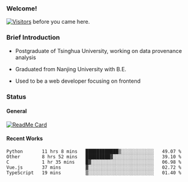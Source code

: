 ### Welcome!

[![Visitors](https://visitor-badge.laobi.icu/badge?page_id=HermitSun.HermitSun)]() before you came here.

### Brief Introduction

- Postgraduate of Tsinghua University, working on data provenance analysis

- Graduated from Nanjing University with B.E.

- Used to be a web developer focusing on frontend

### Status

#### General

[![ReadMe Card](https://github-readme-stats.hermitsun.vercel.app/api?username=HermitSun&count_private=true&show_icons=true)]()

#### Recent Works

<!--START_SECTION:waka-->
```text
Python       11 hrs 8 mins   ████████████▒░░░░░░░░░░░░   49.07 % 
Other        8 hrs 52 mins   █████████▓░░░░░░░░░░░░░░░   39.10 % 
C            1 hr 35 mins    █▓░░░░░░░░░░░░░░░░░░░░░░░   06.98 % 
Vue.js       37 mins         ▓░░░░░░░░░░░░░░░░░░░░░░░░   02.72 % 
TypeScript   19 mins         ▒░░░░░░░░░░░░░░░░░░░░░░░░   01.40 % 
```
<!--END_SECTION:waka-->
